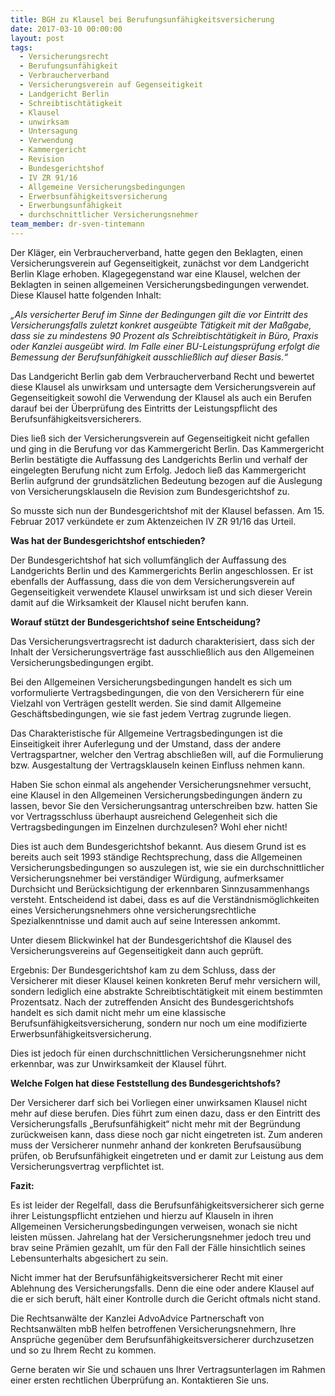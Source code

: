 ```yaml
---
title: BGH zu Klausel bei Berufungsunfähigkeitsversicherung
date: 2017-03-10 00:00:00
layout: post
tags:
  - Versicherungsrecht
  - Berufungsunfähigkeit
  - Verbraucherverband
  - Versicherungsverein auf Gegenseitigkeit
  - Landgericht Berlin
  - Schreibtischtätigkeit
  - Klausel
  - unwirksam
  - Untersagung
  - Verwendung
  - Kammergericht
  - Revision
  - Bundesgerichtshof
  - IV ZR 91/16
  - Allgemeine Versicherungsbedingungen
  - Erwerbsunfähigkeitsversicherung
  - Erwerbungsunfähigkeit
  - durchschnittlicher Versicherungsnehmer
team_member: dr-sven-tintemann
---
```



Der Kl&auml;ger, ein Verbraucherverband, hatte gegen den Beklagten, einen Versicherungsverein auf Gegenseitigkeit, zun&auml;chst vor dem Landgericht Berlin Klage erhoben. Klagegegenstand war eine Klausel, welchen der Beklagten in seinen allgemeinen Versicherungsbedingungen verwendet. Diese Klausel hatte folgenden Inhalt:

*„Als versicherter Beruf im Sinne der Bedingungen gilt die vor Eintritt des Versicherungsfalls zuletzt konkret ausge&uuml;bte T&auml;tigkeit mit der Ma&szlig;gabe, dass sie zu mindestens 90 Prozent als Schreibtischt&auml;tigkeit in B&uuml;ro, Praxis oder Kanzlei ausge&uuml;bt wird. Im Falle einer BU-Leistungspr&uuml;fung erfolgt die Bemessung der Berufsunf&auml;higkeit ausschlie&szlig;lich auf dieser Basis.“*

Das Landgericht Berlin gab dem Verbraucherverband Recht und bewertet diese Klausel als unwirksam und untersagte dem Versicherungsverein auf Gegenseitigkeit sowohl die Verwendung der Klausel als auch ein Berufen darauf bei der &Uuml;berpr&uuml;fung des Eintritts der Leistungspflicht des Berufsunf&auml;higkeitsversicherers.

Dies lie&szlig; sich der Versicherungsverein auf Gegenseitigkeit nicht gefallen und ging in die Berufung vor das Kammergericht Berlin. Das Kammergericht Berlin best&auml;tigte die Auffassung des Landgerichts Berlin und verhalf der eingelegten Berufung nicht zum Erfolg. Jedoch lie&szlig; das Kammergericht Berlin aufgrund der grunds&auml;tzlichen Bedeutung bezogen auf die Auslegung von Versicherungsklauseln die Revision zum Bundesgerichtshof zu.

So musste sich nun der Bundesgerichtshof mit der Klausel befassen. Am 15. Februar 2017 verk&uuml;ndete er zum Aktenzeichen IV ZR 91/16 das Urteil.

**Was hat der Bundesgerichtshof entschieden?**

Der Bundesgerichtshof hat sich vollumf&auml;nglich der Auffassung des Landgerichts Berlin und des Kammergerichts Berlin angeschlossen. Er ist ebenfalls der Auffassung, dass die von dem Versicherungsverein auf Gegenseitigkeit verwendete Klausel unwirksam ist und sich dieser Verein damit auf die Wirksamkeit der Klausel nicht berufen kann.

**Worauf st&uuml;tzt der Bundesgerichtshof seine Entscheidung?**

Das Versicherungsvertragsrecht ist dadurch charakterisiert, dass sich der Inhalt der Versicherungsvertr&auml;ge fast ausschlie&szlig;lich aus den Allgemeinen Versicherungsbedingungen ergibt.

Bei den Allgemeinen Versicherungsbedingungen handelt es sich um vorformulierte Vertragsbedingungen, die von den Versicherern f&uuml;r eine Vielzahl von Vertr&auml;gen gestellt werden. Sie sind damit Allgemeine Gesch&auml;ftsbedingungen, wie sie fast jedem Vertrag zugrunde liegen.

Das Charakteristische f&uuml;r Allgemeine Vertragsbedingungen ist die Einseitigkeit ihrer Auferlegung und der Umstand, dass der andere Vertragspartner, welcher den Vertrag abschlie&szlig;en will, auf die Formulierung bzw. Ausgestaltung der Vertragsklauseln keinen Einfluss nehmen kann.

Haben Sie schon einmal als angehender Versicherungsnehmer versucht, eine Klausel in den Allgemeinen Versicherungsbedingungen &auml;ndern zu lassen, bevor Sie den Versicherungsantrag unterschreiben bzw. hatten Sie vor Vertragsschluss &uuml;berhaupt ausreichend Gelegenheit sich die Vertragsbedingungen im Einzelnen durchzulesen? Wohl eher nicht!

Dies ist auch dem Bundesgerichtshof bekannt. Aus diesem Grund ist es bereits auch seit 1993 st&auml;ndige Rechtsprechung, dass die Allgemeinen Versicherungsbedingungen so auszulegen ist, wie sie ein durchschnittlicher Versicherungsnehmer bei verst&auml;ndiger W&uuml;rdigung, aufmerksamer Durchsicht und Ber&uuml;cksichtigung der erkennbaren Sinnzusammenhangs versteht. Entscheidend ist dabei, dass es auf die Verst&auml;ndnism&ouml;glichkeiten eines Versicherungsnehmers ohne versicherungsrechtliche Spezialkenntnisse und damit auch auf seine Interessen ankommt.

Unter diesem Blickwinkel hat der Bundesgerichtshof die Klausel des Versicherungsvereins auf Gegenseitigkeit dann auch gepr&uuml;ft.

Ergebnis: Der Bundesgerichtshof kam zu dem Schluss, dass der Versicherer mit dieser Klausel keinen konkreten Beruf mehr versichern will, sondern lediglich eine abstrakte Schreibtischt&auml;tigkeit mit einem bestimmten Prozentsatz. Nach der zutreffenden Ansicht des Bundesgerichtshofs handelt es sich damit nicht mehr um eine klassische Berufsunf&auml;higkeitsversicherung, sondern nur noch um eine modifizierte Erwerbsunf&auml;higkeitsversicherung.

Dies ist jedoch f&uuml;r einen durchschnittlichen Versicherungsnehmer nicht erkennbar, was zur Unwirksamkeit der Klausel f&uuml;hrt.

**Welche Folgen hat diese Feststellung des Bundesgerichtshofs?**

Der Versicherer darf sich bei Vorliegen einer unwirksamen Klausel nicht mehr auf diese berufen. Dies f&uuml;hrt zum einen dazu, dass er den Eintritt des Versicherungsfalls „Berufsunf&auml;higkeit“ nicht mehr mit der Begr&uuml;ndung zur&uuml;ckweisen kann, dass diese noch gar nicht eingetreten ist. Zum anderen muss der Versicherer nunmehr anhand der konkreten Berufsaus&uuml;bung pr&uuml;fen, ob Berufsunf&auml;higkeit eingetreten und er damit zur Leistung aus dem Versicherungsvertrag verpflichtet ist.

**Fazit:**

Es ist leider der Regelfall, dass die Berufsunf&auml;higkeitsversicherer sich gerne ihrer Leistungspflicht entziehen und hierzu auf Klauseln in ihren Allgemeinen Versicherungsbedingungen verweisen, wonach sie nicht leisten m&uuml;ssen. Jahrelang hat der Versicherungsnehmer jedoch treu und brav seine Pr&auml;mien gezahlt, um f&uuml;r den Fall der F&auml;lle hinsichtlich seines Lebensunterhalts abgesichert zu sein.

Nicht immer hat der Berufsunf&auml;higkeitsversicherer Recht mit einer Ablehnung des Versicherungsfalls. Denn die eine oder andere Klausel auf die er sich beruft, h&auml;lt einer Kontrolle durch die Gericht oftmals nicht stand.

Die Rechtsanw&auml;lte der Kanzlei AdvoAdvice Partnerschaft von Rechtsanw&auml;lten mbB helfen betroffenen Versicherungsnehmern, Ihre Anspr&uuml;che gegen&uuml;ber dem Berufsunf&auml;higkeitsversicherer durchzusetzen und so zu Ihrem Recht zu kommen.

Gerne beraten wir Sie und schauen uns Ihrer Vertragsunterlagen im Rahmen einer ersten rechtlichen &Uuml;berpr&uuml;fung an. Kontaktieren Sie uns.